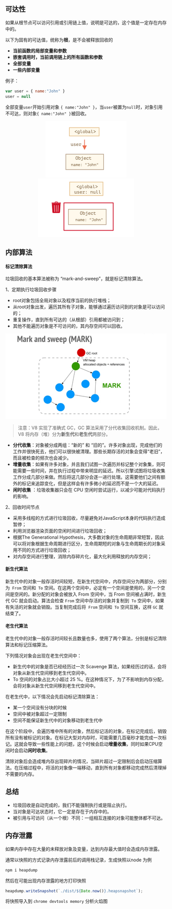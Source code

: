 ## 可达性

如果从根节点可以访问引用或引用链上值，说明是可达的，这个值是一定存在内存中的。

以下为固有的可达值，统称为**根**，是不会被释放回收的

* **当前函数的局部变量和参数**
* **嵌套调用时，当前调用链上的所有函数和参数**
* **全部变量**
* **一些内部变量**

例子：

``` js
var user = { name:"John" }
user = null
```

全部变量`user`开始引用对象 `{ name:"John" }`，当`user`被置为`null`时，对象引用不可达，则对象`{ name:"John" }`被回收。

<center class="half">
<img src="images/垃圾回收机制/image-20200710104541909.png"  style="zoom:50%;" />
<img src="images/垃圾回收机制/image-20200710104631848.png" style="zoom:50%;" />
</center>


## 内部算法

#### 标记清除算法
垃圾回收的基本算法被称为 “mark-and-sweep”，就是标记清除算法。

1、定期执行垃圾回收步骤

- root对象包括全局对象以及程序当前的执行堆栈；
- 从root对象出发，遍历其所有子对象，能够通过遍历访问到的对象是可以访问的；
- 重复操作，直到所有可达的（从根部）引用都被访问到；
- 其他不能遍历对象是不可访问的，其内存空间可以回收。

![](./images/垃圾回收机制/mark-and-sweep.gif)

>  注意：V8 实现了准确式 GC，GC 算法采用了分代收集回收机制。因此，V8 将内存（堆）分为**新生代**和**老生代**两部分。

- **分代收集**：对象被分成两组：“新的” 和 “旧的”。许多对象出现，完成他们的工作并很快死去，他们可以很快被清理。那些长期存活的对象会变得“老旧”，而且被检查的频次也会减少。
- **增量收集**：如果有许多对象，并且我们试图一次遍历并标记整个对象集，则可能需要一些时间，并在执行过程中带来明显的延迟。所以引擎试图将垃圾收集工作分成几部分来做。然后将这几部分会逐一进行处理。这需要他们之间有额外的标记来追踪变化，但是这样会有许多微小的延迟而不是一个大的延迟。
- **闲时收集** ：垃圾收集器只会在 CPU 空闲时尝试运行，以减少可能对代码执行的影响。

2、回收时间节点
- 采用多线程的方式进行垃圾回收，尽量避免对JavaScript本身的代码执行造成暂停；
- 利用浏览器渲染页面的空闲时间进行垃圾回收；
- 根据The Generational Hypothesis，大多数对象的生命周期非常短暂，因此可以将对象根据生命周期进行区分，生命周期短的对象与生命周期长的对象采用不同的方式进行垃圾回收；
- 对内存空间进行整理，消除内存碎片化，最大化利用释放的内存空间；

#### 新生代算法

新生代中的对象一般存活时间较短，在新生代空间中，内存空间分为两部分，分别为` From` 空间和` To` 空间。在这两个空间中，必定有一个空间是使用的，另一个空间是空闲的。新分配的对象会被放入 From 空间中，当 From 空间被占满时，新生代 GC 就会启动。算法会检查 `From` 空间中存活的对象并复制到` To` 空间中，如果有失活的对象就会销毁。当复制完成后将` From` 空间和` To` 空间互换，这样 `GC` 就结束了。

#### 老生代算法

老生代中的对象一般存活时间较长且数量也多，使用了两个算法，分别是标记清除算法和标记压缩算法。

下列情况对象会出现在老生代空间中：

- 新生代中的对象是否已经经历过一次 Scavenge 算法，如果经历过的话，会将对象从新生代空间移到老生代空间中。
- To 空间的对象占比大小超过 25 %。在这种情况下，为了不影响到内存分配，会将对象从新生代空间移到老生代空间中。

在老生代中，以下情况会先启动标记清除算法：

- 某一个空间没有分块的时候
- 空间中被对象超过一定限制
- 空间不能保证新生代中的对象移动到老生代中

在这个阶段中，会遍历堆中所有的对象，然后标记活的对象，在标记完成后，销毁所有没有被标记的对象。在标记大型对内存时，可能需要几百毫秒才能完成一次标记。这就会导致一些性能上的问题，这个时候会启动**增量收集**，同时如果CPU空闲时会启动**闲时收集**。

清除对象后会造成堆内存出现碎片的情况，当碎片超过一定限制后会启动压缩算法。在压缩过程中，将活的对象像一端移动，直到所有对象都移动完成然后清理掉不需要的内存。

## 总结

- 垃圾回收是自动完成的，我们不能强制执行或是阻止执行。
- 当对象是可达状态时，它一定是存在于内存中的。
- 被引用与可访问（从一个根）不同：一组相互连接的对象可能整体都不可达。



##  内存泄露

如果内存中存在大量的未释放对象及变量，达到内存最大值时会造成内存泄露。

通常以快照的方式记录内存泄露前后的调用栈记录，生成快照以node 为例

```js
npm i heapdump
```

然后在可能出现内存泄露的地方打印快照

```js
heapdump.writeSnapshot(`./dist/${Date.now()}.heapsnapshot`);
```

将快照导入到 `chrome devtools memory` 分析火焰图
